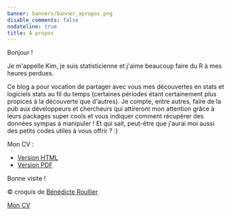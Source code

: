 ```yaml
---
banner: banners/banner_apropos.png
disable_comments: false
nodateline: true
title: À propos
---
```


Bonjour ! 
  
  Je m'appelle Kim, je suis statisticienne et j'aime beaucoup faire du R à mes heures perdues.
  
  Ce blog a pour vocation de partager avec vous mes découvertes en stats et logiciels stats au fil du temps (certaines périodes étant certainement plus propices à la découverte que d'autres). Je compte, entre autres, faire de la pub aux développeurs et chercheurs qui attireront mon attention grâce à leurs packages super cools et vous indiquer comment récupérer des données sympas à manipuler ! Et qui sait, peut-être que j'aurai moi aussi des petits codes utiles à vous offrir ? :)
  
  Mon CV : 
  
  - [Version HTML](https://antuki.github.io/slides/CV_Short/CV2.html)
  - [Version PDF](https://antuki.github.io/slides/CV_Short/CV2.pdf)


  
  Bonne visite !
  
© croquis de [Bénédicte Roullier](https://twitter.com/roullierb)
 
 
 [Mon CV](https://antuki.github.io/slides/CV_Short/CV2.html)


